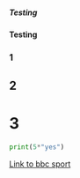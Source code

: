 ##### Testing 
#### Testing
### 1
## 2
# 3

``` python
print(5*"yes")
```

[Link to bbc sport](https://www.bbc.co.uk/sport)
